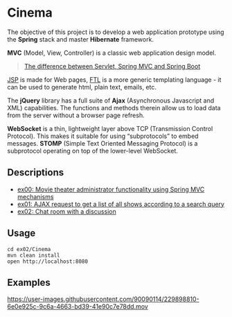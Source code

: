 # Cinema
The objective of this project is to develop a web application prototype using the **Spring** stack and
master **Hibernate** framework.

**MVC** (Model, View, Controller) is a classic web application design model.

>[The difference between Servlet, Spring MVC and Spring Boot](https://javarush.com/groups/posts/3189-raznica-mezhdu-servlet-spring-mvc-i-spring-boot)

[JSP](https://github.com/rbiodies/FWA/tree/main/ex02/Cinema/src/main/webapp/WEB-INF/jsp) is made for Web pages, [FTL](https://github.com/rbiodies/Cinema/tree/master/ex02/Cinema/src/main/webapp/WEB-INF/views) is a more generic templating language - it can be used to generate html, plain text, emails, etc.

The **jQuery** library has a full suite of **Ajax** (Asynchronous Javascript and XML) capabilities. The functions and methods therein allow us to load data from the server without a browser page refresh.

**WebSocket** is a thin, lightweight layer above TCP (Transmission Control Protocol). This makes it suitable for using “subprotocols” to embed messages. **STOMP** (Simple Text Oriented Messaging Protocol) is a subprotocol operating on top of the lower-level WebSocket.
## Descriptions
- [ex00: Movie theater administrator functionality using Spring MVC mechanisms](https://github.com/rbiodies/Cinema/tree/master/ex00/Cinema)
- [ex01: AJAX request to get a list of all shows according to a search query](https://github.com/rbiodies/Cinema/tree/master/ex01/Cinema)
- [ex02: Chat room with a discussion](https://github.com/rbiodies/Cinema/tree/master/ex02/Cinema)
## Usage
```
cd ex02/Cinema
mvn clean install
open http://localhost:8080
```
## Examples
https://user-images.githubusercontent.com/90090114/229898810-6e0e925c-9c6a-4663-bd39-41e90c7e78dd.mov
